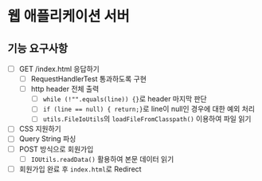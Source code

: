 # 웹 애플리케이션 서버
## 기능 요구사항
- [ ] GET /index.html 응답하기
  - [ ] RequestHandlerTest 통과하도록 구현
  - [ ] http header 전체 출력
    - [ ] `while (!"".equals(line)) {}`로 header 마지막 판단
    - [ ] `if (line == null) { return;}`로 line이 null인 경우에 대한 예외 처리
    - [ ] `utils.FileIoUtils`의 `loadFileFromClasspath()` 이용하여 파일 읽기
- [ ] CSS 지원하기
- [ ] Query String 파싱
- [ ] POST 방식으로 회원가입
  - [ ] `IOUtils.readData()` 활용하여 본문 데이터 읽기
- [ ] 회원가입 완료 후 `index.html`로 Redirect